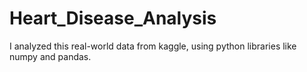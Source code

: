 # Heart_Disease_Analysis
I analyzed this real-world data from kaggle, using python libraries like numpy and pandas.
